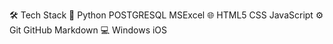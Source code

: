 🛠  Tech Stack
👾 Python POSTGRESQL MSExcel
🌐   HTML5 CSS JavaScript
⚙️   Git GitHub Markdown
💻   Windows iOS
